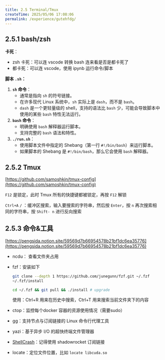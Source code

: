 ```yaml
---
title: 2.5 Terminal/Tmux
createTime: 2025/05/06 17:08:06
permalink: /experience/gutehfdg/
---
```


## 2.5.1 bash/zsh

**卡死**：

- zsh 卡死：可以连 vscode 转换 bash 连来看是否是都卡死了
- 都卡死：可以连 vscode，使用 ipynb 运行命令/脚本

**脚本 `.sh`：**

1. **`sh` 命令**：
   - 通常是指向 `sh` 的符号链接。
   - 在许多现代 Linux 系统中，`sh` 实际上是 `dash`，而不是 `bash`。
   - `dash` 是一个更轻量级的 shell，支持的语法比 `bash` 少，可能会导致脚本中使用的某些 `bash` 特性无法运行。
2. **`bash` 命令**：
   - 明确使用 `bash` 解释器运行脚本。
   - 支持完整的 `bash` 语法和特性。
3. **`./run.sh`**：
   - 使用脚本文件中指定的 Shebang（第一行 `#!/bin/bash`）来运行脚本。
   - 如果脚本的 Shebang 是 `#!/bin/bash`，那么它会使用 `bash` 解释器。

## 2.5.2 Tmux

[https://github.com/samoshkin/tmux-config](https://github.com/samoshkin/tmux-config)

`F12` 是锁定，此时 Tmux 所有的快捷键都被锁定，再按 `F12` 解锁

`Ctrl+A` `/` ：缓冲区搜索，输入要搜索的字符串，然后按 `Enter`，按 `n` 再次搜索相同的字符串，按 `Shift- n` 进行反向搜索

## 2.5.3 命令&工具

[https://pengsida.notion.site/59569d7b66954578b21bf1dc6ea35776](https://pengsida.notion.site/59569d7b66954578b21bf1dc6ea35776)

- ncdu： 查看文件夹占用

- fzf：安装如下

  ```bash
  git clone --depth 1 https://github.com/junegunn/fzf.git ~/.fzf 
  ~/.fzf/install
  
  cd ~/.fzf && git pull && ./install # upgrade
  ```

  使用：Ctrl+R 用来在历史中搜索，Ctrl+T 用来搜索当前文件夹下的内容

- ctop：监控每个docker 容器的资源使用情况（需要sudo）

- [gg](https://github.com/mzz2017/gg)：支持节点与订阅链接的 Linux 命令行代理工具

- yazi：基于异步 I/O 的超快终端文件管理器

- [ShellCrash](https://github.com/juewuy/ShellCrash)：记得使用 shadowrocket 订阅链接

- locate：定位文件位置，比如 `locate libcuda.so`